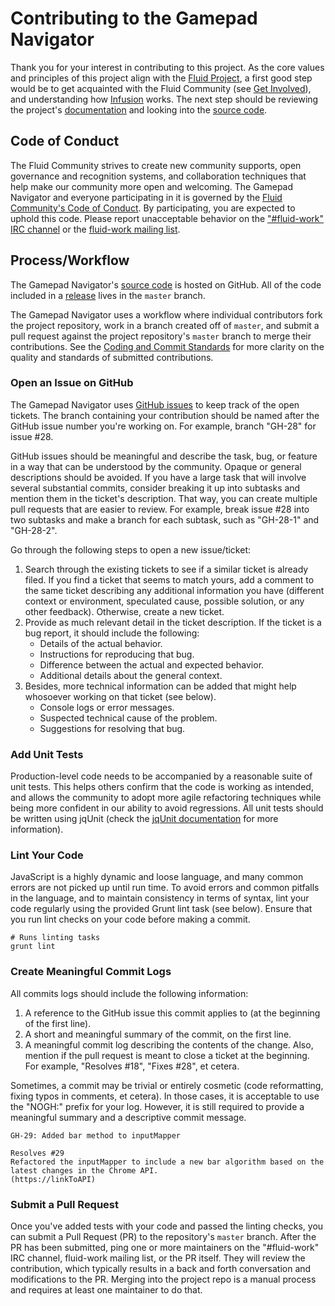 <!--
Copyright (c) 2020 The Gamepad Navigator Authors
See the AUTHORS.md file at the top-level directory of this distribution and at
https://github.com/fluid-lab/gamepad-navigator/raw/master/AUTHORS.md.

Licensed under the BSD 3-Clause License. You may not use this file except in
compliance with this License.

You may obtain a copy of the BSD 3-Clause License at
https://github.com/fluid-lab/gamepad-navigator/blob/master/LICENSE
-->

# Contributing to the Gamepad Navigator

Thank you for your interest in contributing to this project. As the core values and principles of this project align
with the [Fluid Project](https://wiki.fluidproject.org/pages/viewpage.action?pageId=3900010), a first good step would
be to get acquainted with the Fluid Community (see [Get Involved](https://tinyurl.com/yxgwccdr)), and understanding how
[Infusion](http://docs.fluidproject.org/infusion/) works. The next step should be reviewing the project's
[documentation](docs) and looking into the [source code](src).

## Code of Conduct

The Fluid Community strives to create new community supports, open governance and recognition systems, and
collaboration techniques that help make our community more open and welcoming. The Gamepad Navigator and everyone
participating in it is governed by the [Fluid Community's Code of Conduct](https://tinyurl.com/y5q4c6qy). By
participating, you are expected to uphold this code. Please report unacceptable behavior on the ["#fluid-work" IRC
channel](https://tinyurl.com/y53ue7d8) or the [fluid-work mailing list](https://tinyurl.com/y4tpf9ty).

## Process/Workflow

The Gamepad Navigator's [source code](src) is hosted on GitHub. All of the code included in a
[release](https://github.com/fluid-lab/gamepad-navigator/releases) lives in the `master` branch.

The Gamepad Navigator uses a workflow where individual contributors fork the project repository, work in a branch
created off of `master`, and submit a pull request against the project repository's `master` branch to merge their
contributions. See the
[Coding and Commit Standards](https://wiki.fluidproject.org/display/fluid/Coding+and+Commit+Standards) for more clarity
on the quality and standards of submitted contributions.

### Open an Issue on GitHub

The Gamepad Navigator uses [GitHub issues](https://github.com/fluid-lab/gamepad-navigator/issues) to keep track of the
open tickets. The branch containing your contribution should be named after the GitHub issue number you're working
on. For example, branch "GH-28" for issue #28.

GitHub issues should be meaningful and describe the task, bug, or feature in a way that can be understood by the
community. Opaque or general descriptions should be avoided. If you have a large task that will involve several
substantial commits, consider breaking it up into subtasks and mention them in the ticket's description. That way, you
can create multiple pull requests that are easier to review. For example, break issue #28 into two subtasks and make
a branch for each subtask, such as "GH-28-1" and "GH-28-2".

<!-- TODO: Add an issue and pull request template on GitHub -->
Go through the following steps to open a new issue/ticket:

1. Search through the existing tickets to see if a similar ticket is already filed. If you find a ticket that seems to
   match yours, add a comment to the same ticket describing any additional information you have (different context or
   environment, speculated cause, possible solution, or any other feedback). Otherwise, create a new ticket.
2. Provide as much relevant detail in the ticket description. If the ticket is a bug report, it should include the
   following:
   - Details of the actual behavior.
   - Instructions for reproducing that bug.
   - Difference between the actual and expected behavior.
   - Additional details about the general context.
3. Besides, more technical information can be added that might help whosoever working on that ticket (see below).
   - Console logs or error messages.
   - Suspected technical cause of the problem.
   - Suggestions for resolving that bug.

### Add Unit Tests

Production-level code needs to be accompanied by a reasonable suite of unit tests. This helps others confirm that the
code is working as intended, and allows the community to adopt more agile refactoring techniques while being more
confident in our ability to avoid regressions. All unit tests should be written using jqUnit (check the
[jqUnit documentation](https://docs.fluidproject.org/infusion/development/jqUnit.html) for more information).

### Lint Your Code

JavaScript is a highly dynamic and loose language, and many common errors are not picked up until run time. To avoid
errors and common pitfalls in the language, and to maintain consistency in terms of syntax, lint your code regularly
using the provided Grunt lint task (see below). Ensure that you run lint checks on your code before making a commit.

``` snippet
# Runs linting tasks
grunt lint
```

### Create Meaningful Commit Logs

All commits logs should include the following information:

1. A reference to the GitHub issue this commit applies to (at the beginning of the first line).
2. A short and meaningful summary of the commit, on the first line.
3. A meaningful commit log describing the contents of the change. Also, mention if the pull request is meant to close a
   ticket at the beginning. For example, "Resolves #18", "Fixes #28", et cetera.

Sometimes, a commit may be trivial or entirely cosmetic (code reformatting, fixing typos in comments, et cetera).
In those cases, it is acceptable to use the "NOGH:" prefix for your log. However, it is still required to provide a
meaningful summary and a descriptive commit message.

``` snippet
GH-29: Added bar method to inputMapper

Resolves #29
Refactored the inputMapper to include a new bar algorithm based on the latest changes in the Chrome API.
(https://linkToAPI)
```

### Submit a Pull Request

Once you've added tests with your code and passed the linting checks, you can submit a Pull Request (PR) to the
repository's `master` branch. After the PR has been submitted, ping one or more maintainers on the "#fluid-work" IRC
channel, fluid-work mailing list, or the PR itself. They will review the contribution, which typically results in a
back and forth conversation and modifications to the PR. Merging into the project repo is a manual process and requires
at least one maintainer to do that.
